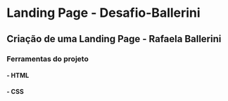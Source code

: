 # Landing Page - Desafio-Ballerini
## Criação de uma Landing Page - Rafaela Ballerini
### Ferramentas do projeto
#### - HTML
#### - CSS
